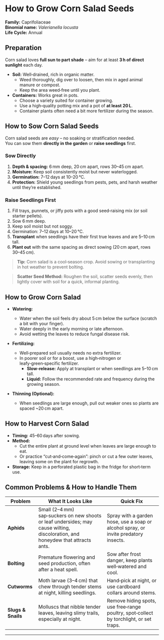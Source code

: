 # How to Grow Corn Salad Seeds

**Family:** Caprifoliaceae  
**Binomial name:** _Valerianella locusta_  
**Life Cycle:** Annual  

## Preparation

Corn salad loves **full sun to part shade** – aim for at least **3 h of direct sunlight** each day.  
- **Soil:** Well‑drained, rich in organic matter.  
  - Weed thoroughly, dig over to loosen, then mix in aged animal manure or compost.  
  - Keep the area weed‑free until you plant.  
- **Containers:** Works great in pots.  
  - Choose a variety suited for container growing.  
  - Use a high‑quality potting mix and a pot of **at least 20 L**.  
  - Container plants often need a bit more fertilizer during the season.

## How to Sow Corn Salad Seeds

Corn salad seeds are *easy* – no soaking or stratification needed.  
You can sow them **directly in the garden** or **raise seedlings** first.

### Sow Directly

1. **Depth & spacing:** 6 mm deep, 20 cm apart, rows 30–45 cm apart.  
2. **Moisture:** Keep soil consistently moist but never waterlogged.  
3. **Germination:** 7–12 days at 10–20 °C.  
4. **Protection:** Shield young seedlings from pests, pets, and harsh weather until they’re established.

### Raise Seedlings First

1. Fill trays, punnets, or jiffy pots with a good seed‑raising mix (or soil starter pellets).  
2. Sow 6 mm deep.  
3. Keep soil moist but not soggy.  
4. Germination: 7–12 days at 10–20 °C.  
5. **Transplant** when seedlings have their first true leaves and are 5–10 cm tall.  
6. **Plant out** with the same spacing as direct sowing (20 cm apart, rows 30–45 cm).

> **Tip:** Corn salad is a cool‑season crop. Avoid sowing or transplanting in hot weather to prevent bolting.

> **Scatter Seed Method:** Roughen the soil, scatter seeds evenly, then lightly cover with soil for a quick, informal planting.

## How to Grow Corn Salad

- **Watering:**  
  - Water when the soil feels dry about 5 cm below the surface (scratch a bit with your finger).  
  - Water deeply in the early morning or late afternoon.  
  - Avoid wetting the leaves to reduce fungal disease risk.  

- **Fertilizing:**  
  - Well‑prepared soil usually needs no extra fertilizer.  
  - In poorer soil or for a boost, use a high‑nitrogen or leafy‑green‑specific fertilizer.  
    - **Slow‑release:** Apply at transplant or when seedlings are 5–10 cm tall.  
    - **Liquid:** Follow the recommended rate and frequency during the growing season.  

- **Thinning (Optional):**  
  - When seedlings are large enough, pull out weaker ones so plants are spaced ~20 cm apart.

## How to Harvest Corn Salad

- **Timing:** 45–60 days after sowing.  
- **Method:**  
  - Cut the entire plant at ground level when leaves are large enough to eat.  
  - Or practice “cut‑and‑come‑again”: pinch or cut a few outer leaves, leaving some on the plant for regrowth.  
- **Storage:** Keep in a perforated plastic bag in the fridge for short‑term use.

## Common Problems & How to Handle Them

| Problem | What It Looks Like | Quick Fix |
|---------|--------------------|-----------|
| **Aphids** | Small (2–4 mm) sap‑suckers on new shoots or leaf undersides; may cause wilting, discoloration, and honeydew that attracts ants. | Spray with a garden hose, use a soap or alcohol spray, or invite predatory insects. |
| **Bolting** | Premature flowering and seed production, often after a heat spell. | Sow after frost danger, keep plants well‑watered and cool. |
| **Cutworms** | Moth larvae (3–4 cm) that chew through tender stems at night, killing seedlings. | Hand‑pick at night, or use cardboard collars around stems. |
| **Slugs & Snails** | Molluscs that nibble tender leaves, leaving slimy trails, especially at night. | Remove hiding spots, use free‑range poultry, spot‑collect by torchlight, or set traps. |

---